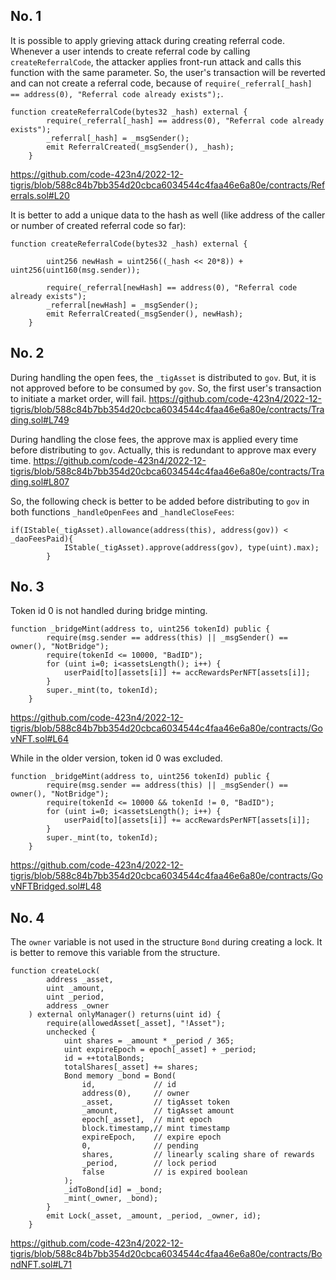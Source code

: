 ## No. 1
It is possible to apply grieving attack during creating referral code. Whenever a user intends to create referral code by calling `createReferralCode`, the attacker applies front-run attack and calls this function with the same parameter. So, the user's transaction will be reverted and can not create a referral code, because of `require(_referral[_hash] == address(0), "Referral code already exists");`.
```
function createReferralCode(bytes32 _hash) external {
        require(_referral[_hash] == address(0), "Referral code already exists");
        _referral[_hash] = _msgSender();
        emit ReferralCreated(_msgSender(), _hash);
    }
```
https://github.com/code-423n4/2022-12-tigris/blob/588c84b7bb354d20cbca6034544c4faa46e6a80e/contracts/Referrals.sol#L20

It is better to add a unique data to the hash as well (like address of the caller or number of created referral code so far):
```
function createReferralCode(bytes32 _hash) external {

        uint256 newHash = uint256((_hash << 20*8)) + uint256(uint160(msg.sender));

        require(_referral[newHash] == address(0), "Referral code already exists");
        _referral[newHash] = _msgSender();
        emit ReferralCreated(_msgSender(), newHash);
    }
```

## No. 2
During handling the open fees, the `_tigAsset` is distributed to `gov`. But, it is not approved before to be consumed by `gov`. So, the first user's transaction to  initiate a market order, will fail.
https://github.com/code-423n4/2022-12-tigris/blob/588c84b7bb354d20cbca6034544c4faa46e6a80e/contracts/Trading.sol#L749

During handling the close fees, the approve max is applied every time before distributing to `gov`. Actually, this is redundant to approve max every time.
https://github.com/code-423n4/2022-12-tigris/blob/588c84b7bb354d20cbca6034544c4faa46e6a80e/contracts/Trading.sol#L807

So, the following check is better to be added before distributing to `gov` in both functions `_handleOpenFees` and `_handleCloseFees`:
```
if(IStable(_tigAsset).allowance(address(this), address(gov)) < _daoFeesPaid){
            IStable(_tigAsset).approve(address(gov), type(uint).max);
        }
```

## No. 3
Token id 0 is not handled during bridge minting.
```
function _bridgeMint(address to, uint256 tokenId) public {
        require(msg.sender == address(this) || _msgSender() == owner(), "NotBridge");
        require(tokenId <= 10000, "BadID");
        for (uint i=0; i<assetsLength(); i++) {
            userPaid[to][assets[i]] += accRewardsPerNFT[assets[i]];
        }
        super._mint(to, tokenId);
    }
```
https://github.com/code-423n4/2022-12-tigris/blob/588c84b7bb354d20cbca6034544c4faa46e6a80e/contracts/GovNFT.sol#L64

While in the older version, token id 0 was excluded.
```
function _bridgeMint(address to, uint256 tokenId) public {
        require(msg.sender == address(this) || _msgSender() == owner(), "NotBridge");
        require(tokenId <= 10000 && tokenId != 0, "BadID");
        for (uint i=0; i<assetsLength(); i++) {
            userPaid[to][assets[i]] += accRewardsPerNFT[assets[i]];
        }
        super._mint(to, tokenId);
    }
```
https://github.com/code-423n4/2022-12-tigris/blob/588c84b7bb354d20cbca6034544c4faa46e6a80e/contracts/GovNFTBridged.sol#L48

## No. 4
The `owner` variable is not used in the structure `Bond` during creating a lock. It is better to remove this variable from the structure.
```
function createLock(
        address _asset,
        uint _amount,
        uint _period,
        address _owner
    ) external onlyManager() returns(uint id) {
        require(allowedAsset[_asset], "!Asset");
        unchecked {
            uint shares = _amount * _period / 365;
            uint expireEpoch = epoch[_asset] + _period;
            id = ++totalBonds;
            totalShares[_asset] += shares;
            Bond memory _bond = Bond(
                id,             // id
                address(0),     // owner
                _asset,         // tigAsset token
                _amount,        // tigAsset amount
                epoch[_asset],  // mint epoch
                block.timestamp,// mint timestamp
                expireEpoch,    // expire epoch
                0,              // pending
                shares,         // linearly scaling share of rewards
                _period,        // lock period
                false           // is expired boolean
            );
            _idToBond[id] = _bond;
            _mint(_owner, _bond);
        }
        emit Lock(_asset, _amount, _period, _owner, id);
    }
```
https://github.com/code-423n4/2022-12-tigris/blob/588c84b7bb354d20cbca6034544c4faa46e6a80e/contracts/BondNFT.sol#L71


